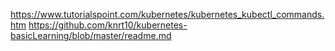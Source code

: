 https://www.tutorialspoint.com/kubernetes/kubernetes_kubectl_commands.htm
https://github.com/knrt10/kubernetes-basicLearning/blob/master/readme.md

